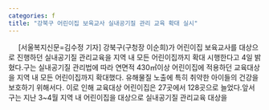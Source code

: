 ```yaml
---
categories: f
title: "강북구 어린이집 보육교사 실내공기질 관리 교육 확대 실시"
---
```

&nbsp;&nbsp;&nbsp;&nbsp; [서울복지신문=김수정 기자] 강북구(구청장 이순희)가 어린이집 보육교사를 대상으로 진행하던 실내공기질 관리교육을 지역 내 모든 어린이집까지 확대 시행한다고 4일 밝혔다.구는 실내공기질 관리법에 따라 연면적 430㎡이상 어린이집에 적용하던 교육대상을 지역 내 모든 어린이집까지 확대했다. 유해물질 노출에 특히 취약한 아이들의 건강을 보호하기 위해서다. 이로 인해 교육대상 어린이집은 27곳에서 128곳으로 늘었다.앞서 구는 지난 3~4월 지역 내 어린이집을 대상으로 실내공기질 관리교육 대상을 